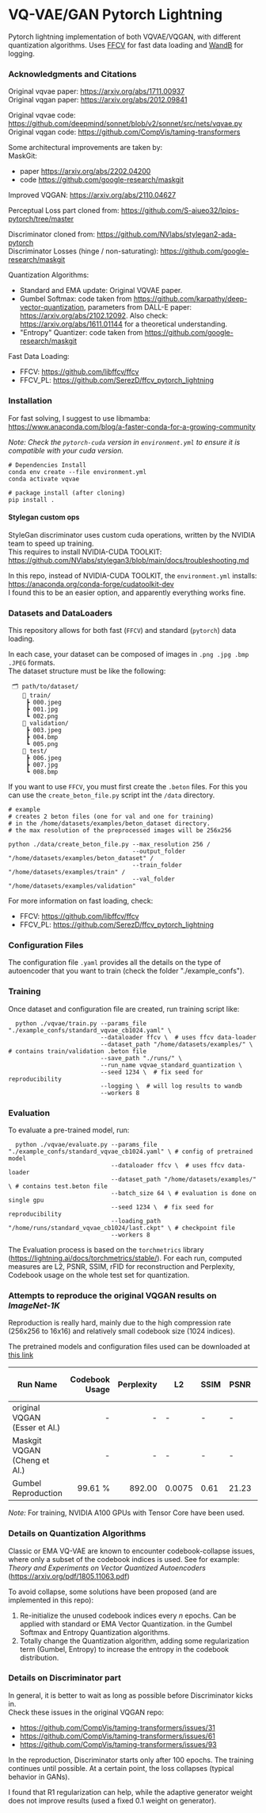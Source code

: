 # VQ-VAE/GAN Pytorch Lightning

Pytorch lightning implementation of both VQVAE/VQGAN, with different quantization algorithms.
Uses [FFCV](https://github.com/libffcv/ffcv) for fast data loading and [WandB](https://github.com/wandb/wandb)
for logging.

### Acknowledgments and Citations

Original vqvae paper: https://arxiv.org/abs/1711.00937  
Original vqgan paper: https://arxiv.org/abs/2012.09841

Original vqvae code: https://github.com/deepmind/sonnet/blob/v2/sonnet/src/nets/vqvae.py  
Original vqgan code: https://github.com/CompVis/taming-transformers

Some architectural improvements are taken by:  
MaskGit: 
   - paper https://arxiv.org/abs/2202.04200
   - code https://github.com/google-research/maskgit  

Improved VQGAN: https://arxiv.org/abs/2110.04627

Perceptual Loss part cloned from: https://github.com/S-aiueo32/lpips-pytorch/tree/master

Discriminator cloned from:  https://github.com/NVlabs/stylegan2-ada-pytorch  
Discriminator Losses (hinge / non-saturating): https://github.com/google-research/maskgit

Quantization Algorithms: 
   - Standard and EMA update: Original VQVAE paper. 
   - Gumbel Softmax: code taken from https://github.com/karpathy/deep-vector-quantization, 
     parameters from DALL-E paper: https://arxiv.org/abs/2102.12092. Also check: https://arxiv.org/abs/1611.01144
     for a theoretical understanding.
   - "Entropy" Quantizer: code taken from https://github.com/google-research/maskgit

Fast Data Loading:
   - FFCV: https://github.com/libffcv/ffcv
   - FFCV_PL: https://github.com/SerezD/ffcv_pytorch_lightning

### Installation

For fast solving, I suggest to use libmamba:  
https://www.anaconda.com/blog/a-faster-conda-for-a-growing-community

*Note: Check the `pytorch-cuda` version in `environment.yml` to ensure it is compatible with your cuda version.*

```
# Dependencies Install 
conda env create --file environment.yml
conda activate vqvae

# package install (after cloning)
pip install .
```

#### Stylegan custom ops

StyleGan discriminator uses custom cuda operations, written by the NVIDIA team to speed up training.   
This requires to install NVIDIA-CUDA TOOLKIT: https://github.com/NVlabs/stylegan3/blob/main/docs/troubleshooting.md

In this repo, instead of NVIDIA-CUDA TOOLKIT, the `environment.yml` installs: https://anaconda.org/conda-forge/cudatoolkit-dev  
I found this to be an easier option, and apparently everything works fine.

### Datasets and DataLoaders

This repository allows for both fast (`FFCV`) and standard (`pytorch`) data loading.

In each case, your dataset can be composed of images in `.png .jpg .bmp .JPEG` formats.  
The dataset structure must be like the following:
 ```
  🗂 path/to/dataset/
     📂 train/
      ┣ 000.jpeg
      ┣ 001.jpg
      ┗ 002.png
     📂 validation/
      ┣ 003.jpeg
      ┣ 004.bmp
      ┗ 005.png
     📂 test/
      ┣ 006.jpeg
      ┣ 007.jpg
      ┗ 008.bmp
 ```

If you want to use `FFCV`, you must first create the `.beton` files. For this you can use the `create_beton_file.py` script
int the `/data` directory.

```
# example
# creates 2 beton files (one for val and one for training) 
# in the /home/datasets/examples/beton_dataset directory. 
# the max resolution of the preprocessed images will be 256x256

python ./data/create_beton_file.py --max_resolution 256 /
                                   --output_folder "/home/datasets/examples/beton_dataset" /
                                   --train_folder "/home/datasets/examples/train" /
                                   --val_folder "/home/datasets/examples/validation"
```

For more information on fast loading, check:
   - FFCV: https://github.com/libffcv/ffcv
   - FFCV_PL: https://github.com/SerezD/ffcv_pytorch_lightning


### Configuration Files

The configuration file `.yaml` provides all the details on the type of autoencoder that
you want to train (check the folder "./example_confs").

### Training

Once dataset and configuration file are created, run training script like:  
```
  python ./vqvae/train.py --params_file "./example_confs/standard_vqvae_cb1024.yaml" \
                          --dataloader ffcv \  # uses ffcv data-loader
                          --dataset_path "/home/datasets/examples/" \ # contains train/validation .beton file
                          --save_path "./runs/" \ 
                          --run_name vqvae_standard_quantization \
                          --seed 1234 \  # fix seed for reproducibility
                          --logging \  # will log results to wandb
                          --workers 8               
```

### Evaluation

To evaluate a pre-trained model, run:
```
  python ./vqvae/evaluate.py --params_file "./example_confs/standard_vqvae_cb1024.yaml" \ # config of pretrained model
                             --dataloader ffcv \  # uses ffcv data-loader
                             --dataset_path "/home/datasets/examples/" \ # contains test.beton file
                             --batch_size 64 \ # evaluation is done on single gpu
                             --seed 1234 \  # fix seed for reproducibility
                             --loading_path "/home/runs/standard_vqvae_cb1024/last.ckpt" \ # checkpoint file
                             --workers 8             
```

The Evaluation process is based on the `torchmetrics` library (https://lightning.ai/docs/torchmetrics/stable/). For each run, 
computed measures are L2, PSNR, SSIM, rFID for reconstruction and Perplexity, Codebook usage on the whole test set for quantization.

###  Attempts to reproduce the original VQGAN results on _ImageNet-1K_

Reproduction is really hard, mainly due to the high compression rate (256x256 to 16x16) and relatively small
codebook size (1024 indices). 

The pretrained models and configuration files used can be downloaded at 
[this link](https://drive.google.com/drive/folders/1nUSYakY9R9DPxCNqjz26hSRa3bsFbvkJ?usp=sharing) 


| Run Name                      | Codebook Usage | Perplexity | L2     | SSIM | PSNR  | rFID | # (trainable) params |  
|-------------------------------|---------------:|-----------:|--------|------|-------|------|---------------------:|
| original VQGAN (Esser et Al.) |              - |          - | -      | -    | -     | 7.94 |                    - |
| Maskgit VQGAN  (Cheng et Al.) |              - |          - | -      | -    | -     | 2.28 |                    - |
| Gumbel Reproduction           |        99.61 % |     892.00 | 0.0075 | 0.61 | 21.23 | 6.30 |               72.5 M |


_Note:_ For training, NVIDIA A100 GPUs with Tensor Core have been used.

### Details on Quantization Algorithms

Classic or EMA VQ-VAE are known to encounter codebook-collapse issues, where only a subset of the codebook indices
is used. See for example: _Theory and Experiments on
Vector Quantized Autoencoders_ (https://arxiv.org/pdf/1805.11063.pdf)  

To avoid collapse, some solutions have been proposed (and are implemented in this repo):
1. Re-initialize the unused codebook indices every _n_ epochs. Can be applied with standard
or EMA Vector Quantization.
in the Gumbel Softmax and Entropy Quantization algorithms.
2. Totally change the Quantization algorithm, adding some regularization term (Gumbel, Entropy) to increase the entropy
in the codebook distribution.

### Details on Discriminator part 

In general, it is better to wait as long as possible before Discriminator kicks in.  
Check these issues in the original VQGAN repo:
- https://github.com/CompVis/taming-transformers/issues/31
- https://github.com/CompVis/taming-transformers/issues/61
- https://github.com/CompVis/taming-transformers/issues/93

In the reproduction, Discriminator starts only after 100 epochs. The training continues until possible. At a certain 
point, the loss collapses (typical behavior in GANs).  

I found that R1 regularization can help, while the adaptive generator weight does not improve results (used a fixed 0.1
weight on generator).
